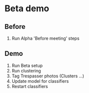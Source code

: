 # Beta demo

## Before

1. Run Alpha 'Before meeting' steps

## Demo

1. Run Beta setup
2. Run clustering
3. Tag Trespasser photos (Clusters ...)
4. Update model for classifiers
5. Restart classifiers